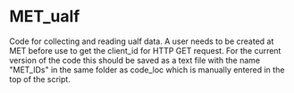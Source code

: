 # MET_ualf
Code for collecting and reading ualf data. A user needs to be created at MET before use to get the client_id for HTTP GET request. For the current version of the code this should be saved as a text file with the name "MET_IDs" in the same folder as code_loc which is manually entered in the top of the script.
